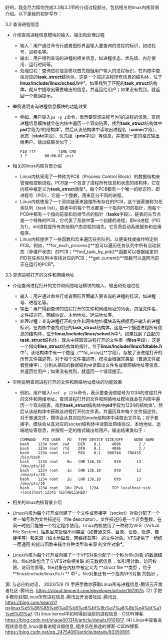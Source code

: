 好的，我会尽力帮你完成3.2和3.3节的介绍过程部分，包括相关的linux内核背景介绍。以下是我的初步写作：

3.2 查询进程信息
- 介绍查询进程信息模块的输入、输出和处理过程

  - 输入：用户通过命令行或者图形界面输入要查询的进程的标识，如进程号、进程名等。
  - 输出：用户得到查询的进程的相关信息，如进程状态、优先级、内存使用、运行时间等。
  - 处理过程：查询进程信息模块首先根据用户输入的进程标识，在内核中查找对应的**task_struct**结构体，这是一个描述进程所有信息的结构体，位于**linux/include/linux/sched.h**中²。如果找到了匹配的**task_struct**结构体，就从中提取出需要输出的信息，并返回给用户；如果没有找到，就返回一个错误提示。

- 举例说明查询进程信息模块的功能效果

  - 例如，用户输入`ps -p 1`命令，表示要查询进程号为1的进程的信息。查询进程信息模块就会在内核中遍历一个双向链表，找到**task_struct**结构体中**pid**字段为1的结构体¹。然后从该结构体中读取出进程名（**comm**字段）、状态（**state**字段）、优先级（**prio**字段）等信息，并按照一定的格式输出给用户。输出结果类似于：

    ```
    PID TTY          TIME CMD
    1 ?        00:00:01 init
    ```

- 相关的linux内核背景介绍

  - Linux内核采用了一种称为PCB（Process Control Block）的数据结构来管理和控制进程。PCB是一个包含了进程所有信息和状态的结构体，它在内核中被定义为**task_struct**类型²。每个PCB都有一个唯一的标识符，即进程号（PID），它是一个整数，用来区分不同的进程。
  - Linux内核使用了一个双向链表来链接所有存在的PCB，这个链表被称为任务队列（task list）。链表中的每个节点都是一个指向PCB的指针，而每个PCB中都有一个指向前驱和后继节点的指针（**tasks**字段）。链表的头节点是一个特殊的PCB，它代表了系统中第一个创建的进程，即init进程（PID为1）。init进程是所有其他用户态进程的祖先，它负责启动系统服务和应用程序。
  - Linux内核提供了一些函数和宏来遍历任务队列，以便查找或操作特定的PCB。例如，**for_each_process()**宏可以遍历任务队列中所有活动状态（非僵尸状态）的PCB；**find_task_by_pid()**函数可以根据给定的PID在任务队列中查找对应的PCB；**get_current()**函数可以返回当前正在运行的PCB³。

3.3 查询进程打开的文件和网络地址
- 介绍查询进程打开的文件和网络地址模块的输入、输出和处理过程

  - 输入：用户通过命令行或者图形界面输入要查询的进程的标识，如进程号、进程名等。
  - 输出：用户得到查询的进程打开的文件和网络地址的列表，包括文件名、文件描述符、网络协议、本地地址、远端地址等。
  - 处理过程：查询进程打开的文件和网络地址模块首先根据用户输入的进程标识，在内核中查找对应的**task_struct**结构体，这是一个描述进程所有信息的结构体，位于**linux/include/linux/sched.h**中²。如果找到了匹配的**task_struct**结构体，就从中获取该进程打开的文件表（**files**字段），这是一个指向**files_struct**结构体的指针，位于**linux/include/linux/fdtable.h**中²。该结构体中有一个数组（**fd_array[]**字段），存放了该进程打开的所有文件描述符。对于每个文件描述符，模块会根据其类型（普通文件或者套接字），分别从相应的数据结构中读取出文件名或者网络地址等信息，并返回给用户；如果没有找到，就返回一个错误提示。

- 举例说明查询进程打开的文件和网络地址模块的功能效果

  - 例如，用户输入`lsof -p 1234`命令，表示要查询进程号为1234的进程打开的文件和网络地址。查询进程打开的文件和网络地址模块就会在内核中遍历一个双向链表，找到**task_struct**结构体中**pid**字段为1234的结构体¹。然后从该结构体中获取该进程打开的文件表，并遍历其中每个文件描述符。对于普通文件，模块会从其对应的inode结构体中读取出文件名；对于套接字，模块会从其对应的socket结构体中读取出网络协议、本地地址、远端地址等信息，并按照一定的格式输出给用户。输出结果类似于：

    ```
    COMMAND   PID USER   FD   TYPE DEVICE SIZE/OFF     NODE NAME
    bash    1234 root  cwd    DIR    8,1     4096        2 /
    bash    1234 root  rtd    DIR    8,1     4096        2 /
    bash    1234 root  txt    REG    8,1   980744   786435 /bin/bash
    bash    1234 root    0u   CHR 136,10      0t0       13 /dev/pts/10
    bash    1234 root    1u   CHR 136,10      0t0       13 /dev/pts/10
    bash    1234 root    2u   CHR 136,10      0t0       13 /dev/pts/10
    bash    1234 root   10u IPv4   1234      TCP localhost:ssh->localhost:12345 (ESTABLISHED)
    ```

- 相关的linux内核背景介绍

- Linux内核为每个打开或创建了一个文件或套接字（socket）对象分配了一个唯一编号称为文件描述符（file descriptor）。文件描述符是一个非负整数，在同一时刻只能被一个特定程序使用。Linux内核使用了一种称为VFS（Virtual File System）抽象层来管理不同类型（如普通文件、目录、设备、管道、套接字等）和来源（如本地磁盘、网络挂载等） 的文件对象。VFS提供了一组统一而通用 的接口函数来操作各种类型和来源 的文件对象⁴。
- Linux内核为每个打开或创建了一个VFS对象分配了一个称为file对象 的数据结构。file对象包含了与VFS对象相关联 的元数据信息 ，如引用计数、访问权限、访问位置等。file对象在内核中被定义为 **struct file **类型 ，位于 **linux/include/linux/fs.h ** 中² 。file对象还有一个指向VFS对象 的指针 ，

源: 与必应的对话， 2023/5/9
(1) 手把手教你获取Linux所有进程信息-腾讯云开发者社区-腾讯云. https://cloud.tencent.com/developer/article/1879175.
(2) 手把手教你获取Linux所有进程信息-腾讯云开发者社区-腾讯云. https://bing.com/search?q=linux%e5%86%85%e6%a0%b8%e8%bf%9b%e7%a8%8b%e4%bf%a1%e6%81%af.
(3) linux kernel中如何得到当前的进程信息 - CSDN博客. https://blog.csdn.net/shage001314/article/details/9101817.
(4) Linux中查看进程状态信息_linux查看进程详细信息_程序员在旅途的博客-CSDN博客. https://blog.csdn.net/qq_24754061/article/details/83350691.